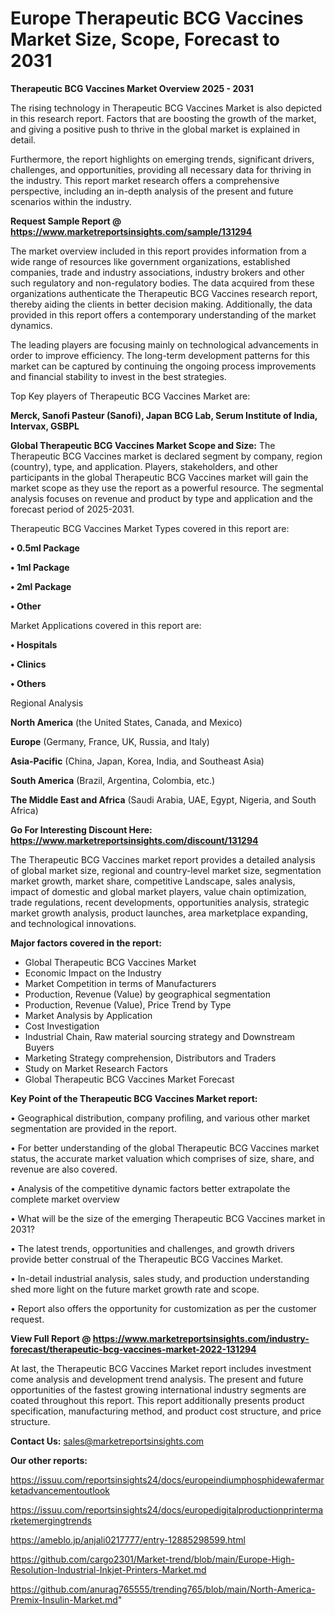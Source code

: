 # Europe Therapeutic BCG Vaccines Market Size, Scope, Forecast to 2031

<Strong> Therapeutic BCG Vaccines Market Overview 2025 - 2031</strong>

The rising technology in Therapeutic BCG Vaccines Market is also depicted in this research report. Factors that are boosting the growth of the market, and giving a positive push to thrive in the global market is explained in detail.

Furthermore, the report highlights on emerging trends, significant drivers, challenges, and opportunities, providing all necessary data for thriving in the industry. This report market research offers a comprehensive perspective, including an in-depth analysis of the present and future scenarios within the industry.

<strong>Request Sample Report @ <a href=https://www.marketreportsinsights.com/sample/131294>https://www.marketreportsinsights.com/sample/131294</a></strong>

The market overview included in this report provides information from a wide range of resources like government organizations, established companies, trade and industry associations, industry brokers and other such regulatory and non-regulatory bodies. The data acquired from these organizations authenticate the Therapeutic BCG Vaccines research report, thereby aiding the clients in better decision making. Additionally, the data provided in this report offers a contemporary understanding of the market dynamics.

The leading players are focusing mainly on technological advancements in order to improve efficiency. The long-term development patterns for this market can be captured by continuing the ongoing process improvements and financial stability to invest in the best strategies.

Top Key players of Therapeutic BCG Vaccines Market are:

<strong>Merck, Sanofi Pasteur (Sanofi), Japan BCG Lab, Serum Institute of India, Intervax, GSBPL</strong>

<strong><b>Global Therapeutic BCG Vaccines Market Scope and Size:</b></strong>
The Therapeutic BCG Vaccines market is declared segment by company, region (country), type, and application. Players, stakeholders, and other participants in the global Therapeutic BCG Vaccines market will gain the market scope as they use the report as a powerful resource. The segmental analysis focuses on revenue and product by type and application and the forecast period of 2025-2031.

Therapeutic BCG Vaccines Market Types covered in this report are:

<strong>• 0.5ml Package

• 1ml Package

• 2ml Package

• Other</strong>

Market Applications covered in this report are:

<strong>• Hospitals

• Clinics

• Others</strong> 

Regional Analysis

<strong>North America</strong> (the United States, Canada, and Mexico)

<strong>Europe</strong> (Germany, France, UK, Russia, and Italy)

<strong>Asia-Pacific</strong> (China, Japan, Korea, India, and Southeast Asia)

<strong>South America</strong> (Brazil, Argentina, Colombia, etc.)

<strong>The Middle East and Africa</strong> (Saudi Arabia, UAE, Egypt, Nigeria, and South Africa)

<strong>Go For Interesting Discount Here: <a href=https://www.marketreportsinsights.com/discount/131294>https://www.marketreportsinsights.com/discount/131294</a></strong>

The Therapeutic BCG Vaccines market report provides a detailed analysis of global market size, regional and country-level market size, segmentation market growth, market share, competitive Landscape, sales analysis, impact of domestic and global market players, value chain optimization, trade regulations, recent developments, opportunities analysis, strategic market growth analysis, product launches, area marketplace expanding, and technological innovations.

<strong><b>Major factors covered in the report:</b></strong>
<ul>
  <li>Global Therapeutic BCG Vaccines Market </li>
  <li>Economic Impact on the Industry</li>
  <li>Market Competition in terms of Manufacturers</li>
  <li>Production, Revenue (Value) by geographical segmentation</li>
  <li>Production, Revenue (Value), Price Trend by Type</li>
  <li>Market Analysis by Application</li>
  <li>Cost Investigation</li>
  <li>Industrial Chain, Raw material sourcing strategy and Downstream Buyers</li>
  <li>Marketing Strategy comprehension, Distributors and Traders</li>
  <li>Study on Market Research Factors</li>
  <li>Global Therapeutic BCG Vaccines Market Forecast</li>
</ul>

<strong><b>Key Point of the Therapeutic BCG Vaccines Market report:</b></strong>

• Geographical distribution, company profiling, and various other market segmentation are provided in the report.

• For better understanding of the global Therapeutic BCG Vaccines market status, the accurate market valuation which comprises of size, share, and revenue are also covered.

• Analysis of the competitive dynamic factors better extrapolate the complete market overview

• What will be the size of the emerging Therapeutic BCG Vaccines market in 2031?

• The latest trends, opportunities and challenges, and growth drivers provide better construal of the Therapeutic BCG Vaccines Market.

• In-detail industrial analysis, sales study, and production understanding shed more light on the future market growth rate and scope.

• Report also offers the opportunity for customization as per the customer request.

<strong><b>View Full Report @ <a href=https://www.marketreportsinsights.com/industry-forecast/therapeutic-bcg-vaccines-market-2022-131294>https://www.marketreportsinsights.com/industry-forecast/therapeutic-bcg-vaccines-market-2022-131294</a></b></strong>


At last, the Therapeutic BCG Vaccines Market report includes investment come analysis and development trend analysis. The present and future opportunities of the fastest growing international industry segments are coated throughout this report. This report additionally presents product specification, manufacturing method, and product cost structure, and price structure.

<strong>Contact Us:</strong>
sales@marketreportsinsights.com

<strong>Our other reports:</strong>

<a href=https://issuu.com/reportsinsights24/docs/europeindiumphosphidewafermarketadvancementoutlook>https://issuu.com/reportsinsights24/docs/europeindiumphosphidewafermarketadvancementoutlook</a>

<a href=https://issuu.com/reportsinsights24/docs/europedigitalproductionprintermarketemergingtrends>https://issuu.com/reportsinsights24/docs/europedigitalproductionprintermarketemergingtrends</a>

<a href=https://ameblo.jp/anjali0217777/entry-12885298599.html>https://ameblo.jp/anjali0217777/entry-12885298599.html</a>

<a href=https://github.com/cargo2301/Market-trend/blob/main/Europe-High-Resolution-Industrial-Inkjet-Printers-Market.md>https://github.com/cargo2301/Market-trend/blob/main/Europe-High-Resolution-Industrial-Inkjet-Printers-Market.md</a>

<a href=https://github.com/anurag765555/trending765/blob/main/North-America-Premix-Insulin-Market.md>https://github.com/anurag765555/trending765/blob/main/North-America-Premix-Insulin-Market.md</a>"
